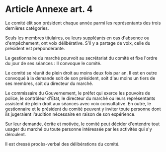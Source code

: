 # Article Annexe art. 4

Le comité élit son président chaque année parmi les représentants des trois dernières catégories.

Seuls les membres titulaires, ou leurs suppléants en cas d'absence ou d'empêchement, ont voix délibérative. S'il y a partage de voix, celle du président est prépondérante.

Le gestionnaire du marché pourvoit au secrétariat du comité et fixe l'ordre du jour de ses séances : Il convoque le comité.

Le comité se réunit de plein droit au moins deux fois par an. Il est en outre convoqué à la demande soit de son président, soit d'au moins un tiers de ses membres, soit du directeur du marché.

Le commissaire du Gouvernement, le préfet qui exerce les pouvoirs de police, le contrôleur d'Etat, le directeur du marché ou leurs représentants assistent de plein droit aux séances avec voix consultative. En outre, le gestionnaire et le président du comité peuvent y inviter toute personne dont ils jugeraient l'audition nécessaire en raison de son expérience.

Sur leur demande, écrite et motivée, le comité peut décider d'entendre tout usager du marché ou toute personne intéressée par les activités qui s'y déroulent.

Il est dressé procès-verbal des délibérations du comité.
